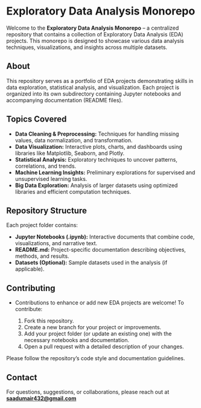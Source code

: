 # Exploratory Data Analysis Monorepo

Welcome to the **Exploratory Data Analysis Monorepo** – a centralized repository that contains a collection of Exploratory Data Analysis (EDA) projects. This monorepo is designed to showcase various data analysis techniques, visualizations, and insights across multiple datasets.

## About

This repository serves as a portfolio of EDA projects demonstrating skills in data exploration, statistical analysis, and visualization. Each project is organized into its own subdirectory containing Jupyter notebooks and accompanying documentation (README files).

## Topics Covered

- **Data Cleaning & Preprocessing:** Techniques for handling missing values, data normalization, and transformation.
- **Data Visualization:** Interactive plots, charts, and dashboards using libraries like Matplotlib, Seaborn, and Plotly.
- **Statistical Analysis:** Exploratory techniques to uncover patterns, correlations, and trends.
- **Machine Learning Insights:** Preliminary explorations for supervised and unsupervised learning tasks.
- **Big Data Exploration:** Analysis of larger datasets using optimized libraries and efficient computation techniques.

## Repository Structure

Each project folder contains:

- **Jupyter Notebooks (.ipynb):** Interactive documents that combine code, visualizations, and narrative text.
- **README.md:** Project-specific documentation describing objectives, methods, and results.
- **Datasets (Optional):** Sample datasets used in the analysis (if applicable).

## Contributing

- Contributions to enhance or add new EDA projects are welcome! To contribute:

  1. Fork this repository.
  2. Create a new branch for your project or improvements.
  3. Add your project folder (or update an existing one) with the necessary notebooks and documentation.
  4. Open a pull request with a detailed description of your changes.

Please follow the repository’s code style and documentation guidelines.


## Contact

For questions, suggestions, or collaborations, please reach out at **saadumair432@gmail.com**
